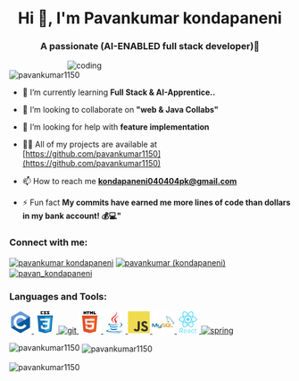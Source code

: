 <h1 align="center">Hi 👋, I'm Pavankumar kondapaneni</h1>
<h3 align="center">A passionate (AI-ENABLED full stack developer)🙂</h3>
<img align="right" src="[https://example.com/myimage.png](https://hakin9.org/wp-content/uploads/2022/05/programmer_04__Converted__generated.jpg)" alt="coding" width="400" >

<p align="left"> <img src="https://komarev.com/ghpvc/?username=pavankumar1150&label=Profile%20views&color=0e75b6&style=flat" alt="pavankumar1150" /> </p>

* 🌱 I’m currently learning **Full Stack & AI-Apprentice..**

* 👯 I’m looking to collaborate on **"web & Java Collabs"**

* 🤝 I’m looking for help with **feature implementation**

* 👨‍💻 All of my projects are available at [https://github.com/pavankumar1150](https://github.com/pavankumar1150)

* 📫 How to reach me **kondapaneni040404pk@gmail.com**

* ⚡ Fun fact **My commits have earned me more lines of code than dollars in my bank account! 💰💻"**

<h3 align="left">Connect with me:</h3>
<p align="left">
<a href="https://twitter.com/pavankumar kondapaneni" target="blank"><img align="center" src="https://raw.githubusercontent.com/rahuldkjain/github-profile-readme-generator/master/src/images/icons/Social/twitter.svg" alt="pavankumar kondapaneni" height="30" width="40" /></a>
<a href="https://linkedin.com/in/pavankumar (kondapaneni)" target="blank"><img align="center" src="https://raw.githubusercontent.com/rahuldkjain/github-profile-readme-generator/master/src/images/icons/Social/linked-in-alt.svg" alt="pavankumar (kondapaneni)" height="30" width="40" /></a>
<a href="https://instagram.com/pavan_kondapaneni" target="blank"><img align="center" src="https://raw.githubusercontent.com/rahuldkjain/github-profile-readme-generator/master/src/images/icons/Social/instagram.svg" alt="pavan_kondapaneni" height="30" width="40" /></a>
</p>

<h3 align="left">Languages and Tools:</h3>
<p align="left"> <a href="https://www.cprogramming.com/" target="_blank" rel="noreferrer"> <img src="https://raw.githubusercontent.com/devicons/devicon/master/icons/c/c-original.svg" alt="c" width="40" height="40"/> </a> <a href="https://www.w3schools.com/css/" target="_blank" rel="noreferrer"> <img src="https://raw.githubusercontent.com/devicons/devicon/master/icons/css3/css3-original-wordmark.svg" alt="css3" width="40" height="40"/> </a> <a href="https://git-scm.com/" target="_blank" rel="noreferrer"> <img src="https://www.vectorlogo.zone/logos/git-scm/git-scm-icon.svg" alt="git" width="40" height="40"/> </a> <a href="https://www.w3.org/html/" target="_blank" rel="noreferrer"> <img src="https://raw.githubusercontent.com/devicons/devicon/master/icons/html5/html5-original-wordmark.svg" alt="html5" width="40" height="40"/> </a> <a href="https://www.java.com" target="_blank" rel="noreferrer"> <img src="https://raw.githubusercontent.com/devicons/devicon/master/icons/java/java-original.svg" alt="java" width="40" height="40"/> </a> <a href="https://developer.mozilla.org/en-US/docs/Web/JavaScript" target="_blank" rel="noreferrer"> <img src="https://raw.githubusercontent.com/devicons/devicon/master/icons/javascript/javascript-original.svg" alt="javascript" width="40" height="40"/> </a> <a href="https://www.mysql.com/" target="_blank" rel="noreferrer"> <img src="https://raw.githubusercontent.com/devicons/devicon/master/icons/mysql/mysql-original-wordmark.svg" alt="mysql" width="40" height="40"/> </a> <a href="https://reactjs.org/" target="_blank" rel="noreferrer"> <img src="https://raw.githubusercontent.com/devicons/devicon/master/icons/react/react-original-wordmark.svg" alt="react" width="40" height="40"/> </a> <a href="https://spring.io/" target="_blank" rel="noreferrer"> <img src="https://www.vectorlogo.zone/logos/springio/springio-icon.svg" alt="spring" width="40" height="40"/> </a> </p>

<p><img align="left" src="https://github-readme-stats.vercel.app/api/top-langs?username=pavankumar1150&show_icons=true&locale=en&layout=compact" alt="pavankumar1150" /></p>

<p>&nbsp;<img align="center" src="https://github-readme-stats.vercel.app/api?username=pavankumar1150&show_icons=true&locale=en" alt="pavankumar1150" /></p>

<p><img align="center" src="https://github-readme-streak-stats.herokuapp.com/?user=pavankumar1150&" alt="pavankumar1150" /></p>

